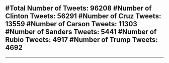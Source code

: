#Total Number of Tweets: 96208 
#Number of Clinton Tweets: 56291
#Number of Cruz Tweets: 13559
#Number of Carson Tweets: 11303
#Number of Sanders Tweets: 5441
#Number of Rubio Tweets: 4917
#Number of Trump Tweets: 4692
---
---
